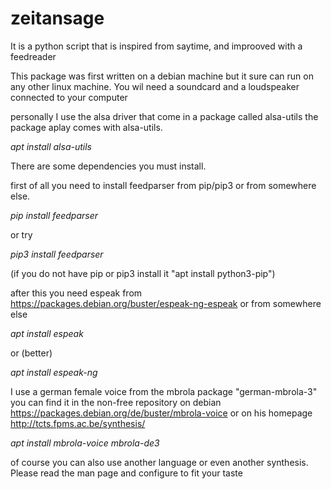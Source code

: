 # zeitansage
It is a python script that is inspired from saytime, and improoved with a feedreader

This package was first written on a debian machine but it sure can run on any other linux machine.
You wil need a soundcard and a loudspeaker connected to your computer

personally I use the alsa driver that come in a package called alsa-utils
the package aplay comes with alsa-utils.

*apt install alsa-utils*

There are some dependencies you must install.

first of all you need to install feedparser from pip/pip3 or from somewhere else.

*pip install feedparser*

or try

*pip3 install feedparser*

(if you do not have pip or pip3 install it "apt install python3-pip")

after this you need espeak from https://packages.debian.org/buster/espeak-ng-espeak or from somewhere else

*apt install espeak*

or (better) 

*apt install espeak-ng*

I use a german female voice from the mbrola package "german-mbrola-3" you can find it in the non-free repository on debian https://packages.debian.org/de/buster/mbrola-voice or on his homepage http://tcts.fpms.ac.be/synthesis/

*apt install mbrola-voice mbrola-de3*

of course you can also use another language or even another synthesis. Please read the man page and configure to fit your taste
